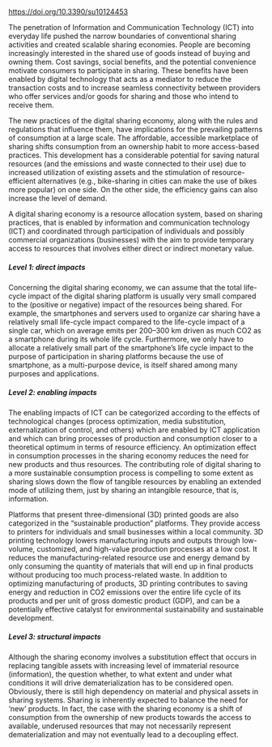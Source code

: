 https://doi.org/10.3390/su10124453

The penetration of Information and Communication Technology (ICT) into everyday life pushed the narrow boundaries of conventional sharing activities and created scalable sharing economies. People are becoming increasingly interested in the shared use of goods instead of buying and owning them. Cost savings, social benefits, and the potential convenience motivate consumers to participate in sharing. These benefits have been enabled by digital technology that acts as a mediator to reduce the transaction costs and to increase seamless connectivity between providers who offer services and/or goods for sharing and those who intend to receive them.

The new practices of the digital sharing economy, along with the rules and regulations that influence them, have implications for the prevailing patterns of consumption at a large scale. The affordable, accessible marketplace of sharing shifts consumption from an ownership habit to more access-based practices. This development has a considerable potential for saving natural resources (and the emissions and waste connected to their use) due to increased utilization of existing assets and the stimulation of resource-efficient alternatives (e.g., bike-sharing in cities can make the use of bikes more popular) on one side. On the other side, the efficiency gains can also increase the level of demand.

A digital sharing economy is a resource allocation system, based on sharing practices, that is enabled by information and communication technology (ICT) and coordinated through participation of individuals and possibly commercial organizations (businesses) with the aim to provide temporary access to resources that involves either direct or indirect monetary value. 

##### Level 1: direct impacts
Concerning the digital sharing economy, we can assume that the total life-cycle impact of the digital sharing platform is usually very small compared to the (positive or negative) impact of the resources being shared. For example, the smartphones and servers used to organize car sharing have a relatively small life-cycle impact compared to the life-cycle impact of a single car, which on average emits per 200–300 km driven as much CO2 as a smartphone during its whole life cycle. Furthermore, we only have to allocate a relatively small part of the smartphone’s life cycle impact to the purpose of participation in sharing platforms because the use of smartphone, as a multi-purpose device, is itself shared among many purposes and applications.

##### Level 2: enabling impacts
The enabling impacts of ICT can be categorized according to the effects of technological changes (process optimization, media substitution, externalization of control, and others) which are enabled by ICT application and which can bring processes of production and consumption closer to a theoretical optimum in terms of resource efficiency. An optimization effect in consumption processes in the sharing economy reduces the need for new products and thus resources. The contributing role of digital sharing to a more sustainable consumption process is compelling to some extent as sharing slows down the flow of tangible resources by enabling an extended mode of utilizing them, just by sharing an intangible resource, that is, information.

Platforms that present three-dimensional (3D) printed goods are also categorized in the “sustainable production” platforms. They provide access to printers for individuals and small businesses within a local community. 3D printing technology lowers manufacturing inputs and outputs through low-volume, customized, and high-value production processes at a low cost. It reduces the manufacturing-related resource use and energy demand by only consuming the quantity of materials that will end up in final products without producing too much process-related waste. In addition to optimizing manufacturing of products, 3D printing contributes to saving energy and reduction in CO2 emissions over the entire life cycle of its products and per unit of gross domestic product (GDP), and can be a potentially effective catalyst for environmental sustainability and sustainable development.

##### Level 3: structural impacts
Although the sharing economy involves a substitution effect that occurs in replacing tangible assets with increasing level of immaterial resource (information), the question whether, to what extent and under what conditions it will drive dematerialization has to be considered open. Obviously, there is still high dependency on material and physical assets in sharing systems. Sharing is inherently expected to balance the need for ‘new’ products. In fact, the case with the sharing economy is a shift of consumption from the ownership of new products towards the access to available, underused resources that may not necessarily represent dematerialization and may not eventually lead to a decoupling effect.